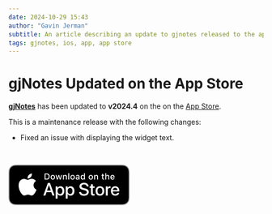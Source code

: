 ```yaml
---
date: 2024-10-29 15:43
author: "Gavin Jerman"
subtitle: An article describing an update to gjnotes released to the app store.
tags: gjnotes, ios, app, app store
---
```


# gjNotes Updated on the App Store

[**gjNotes**](/projects/gjNotes) has been updated to **v2024.4** on the on the [App Store](https://apps.apple.com/app/gjnotes/id1562333522?platform=iphone).  

This is a maintenance release with the following changes:
- Fixed an issue with displaying the widget text.
<br>

[![download](/images/Download_on_the_App_Store_Badge_US-UK_RGB_blk_092917.svg)](https://apps.apple.com/app/gjnotes/id1562333522?platform=iphone)
